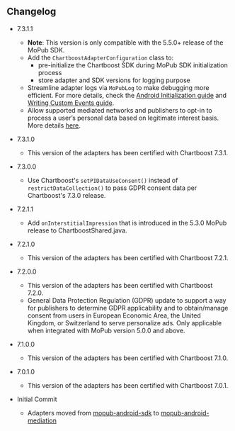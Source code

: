 ## Changelog
  * 7.3.1.1
    * **Note**: This version is only compatible with the 5.5.0+ release of the MoPub SDK.
    * Add the `ChartboostAdapterConfiguration` class to: 
         * pre-initialize the Chartboost SDK during MoPub SDK initialization process
         * store adapter and SDK versions for logging purpose
    * Streamline adapter logs via `MoPubLog` to make debugging more efficient. For more details, check the [Android Initialization guide](https://developers.mopub.com/docs/android/initialization/) and [Writing Custom Events guide](https://developers.mopub.com/docs/android/custom-events/).
    * Allow supported mediated networks and publishers to opt-in to process a user’s personal data based on legitimate interest basis. More details [here](https://developers.mopub.com/docs/publisher/gdpr-guide/#legitimate-interest-support).

  * 7.3.1.0
    * This version of the adapters has been certified with Chartboost 7.3.1.

  * 7.3.0.0
    * Use Chartboost's `setPIDataUseConsent()` instead of `restrictDataCollection()` to pass GDPR consent data per Chartboost's 7.3.0 release.

  * 7.2.1.1
    * Add `onInterstitialImpression` that is introduced in the 5.3.0 MoPub release to ChartboostShared.java.

  * 7.2.1.0
    * This version of the adapters has been certified with Chartboost 7.2.1.

  * 7.2.0.0
    * This version of the adapters has been certified with Chartboost 7.2.0.
    * General Data Protection Regulation (GDPR) update to support a way for publishers to determine GDPR applicability and to obtain/manage consent from users in European Economic Area, the United Kingdom, or Switzerland to serve personalize ads. Only applicable when integrated with MoPub version 5.0.0 and above.
    
  * 7.1.0.0
    * This version of the adapters has been certified with Chartboost 7.1.0.

  * 7.0.1.0
    * This version of the adapters has been certified with Chartboost 7.0.1.

  * Initial Commit
  	* Adapters moved from [mopub-android-sdk](https://github.com/mopub/mopub-android-sdk) to [mopub-android-mediation](https://github.com/mopub/mopub-android-mediation/)
